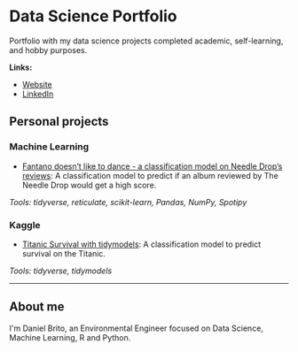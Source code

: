 # Data Science Portfolio

Portfolio with my data science projects completed academic, self-learning, and hobby purposes. 

**Links:**
* [Website](https://danielbrito.netlify.app/)
* [LinkedIn](https://www.linkedin.com/in/danieloliveiradebrito/)

## Personal projects
### Machine Learning

- [Fantano doesn’t like to dance - a classification model on Needle Drop’s reviews](https://danielbrito.netlify.app/post/2021-07-24-fantano-doesn-t-like-to-dance-a-classification-model-on-needle-drop-s-reviews/): A classification model to predict if an album reviewed by The Needle Drop would get a high score.

_Tools: tidyverse, reticulate, scikit-learn, Pandas, NumPy, Spotipy_

### Kaggle
- [Titanic Survival with tidymodels](https://www.kaggle.com/danielbrito/titanic-survival-with-tidymodels): A classification model to predict survival on the Titanic.

_Tools: tidyverse, tidymodels_

---

## About me

I'm Daniel Brito, an Environmental Engineer focused on Data Science, Machine Learning, R and Python.

